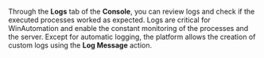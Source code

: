 Through the **Logs** tab of the **Console**, you can review logs and check if the executed processes worked as expected. Logs are critical for WinAutomation and enable the constant monitoring of the processes and the server. Except for automatic logging, the platform allows the creation of custom logs using the **Log Message** action. 